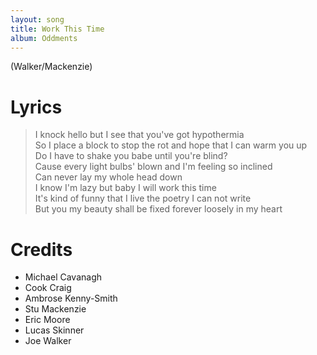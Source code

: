 ```yaml
---
layout: song
title: Work This Time
album: Oddments
---
```


(Walker/Mackenzie)

# Lyrics

> I knock hello but I see that you've got hypothermia  
> So I place a block to stop the rot and hope that I can warm you up  
> Do I have to shake you babe until you're blind?  
> Cause every light bulbs' blown and I'm feeling so inclined  
> Can never lay my whole head down  
> I know I'm lazy but baby I will work this time  
> It's kind of funny that I live the poetry I can not write  
> But you my beauty shall be fixed forever loosely in my heart  

# Credits

* Michael Cavanagh
* Cook Craig
* Ambrose Kenny-Smith
* Stu Mackenzie
* Eric Moore
* Lucas Skinner
* Joe Walker
